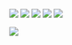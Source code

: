 
![](https://64.media.tumblr.com/79b8f21b02e5a2988315da1d55e1f9e7/0d9c08ed8003adc6-f2/s100x200/8e63f14ceca74ecaacc5a1183b187f6d9fbaa54b.pnj) ![](https://64.media.tumblr.com/2d6554bbef3d145bbefc360d5f0ba764/0d9c08ed8003adc6-82/s100x200/5c863b1f5e6d1e3bcad1833006e6e80daea9e4ed.pnj) ![]( https://64.media.tumblr.com/97d56ffa15b6960dd333d785b56d9bb4/1aefeced37ef47a9-24/s100x200/fa09a98a87dcb751e9fb3d4047f99af5bbce4e11.pnj) ![](https://64.media.tumblr.com/230f356fed7b85b05083eecd18683ebb/efb93e9c593a1dd7-e0/s100x200/875c0f52e0b667503fb167a0e959412de1473303.pnj)  ![](
https://64.media.tumblr.com/c117eff24d7cce435c00f17d2705cdc3/d72a48f8e6913662-8a/s100x200/d62ffe7faf29db3e1d0b70cd878ae1ff86b84d4a.gifv)

![](https://64.media.tumblr.com/2557d2e80850cf68a51302d98a4b9b2e/ceb5e1173288ce2c-f4/s1280x1920/ecc5ca2df3ac801daeb94e6b57c48610296ec094.gifv) 
